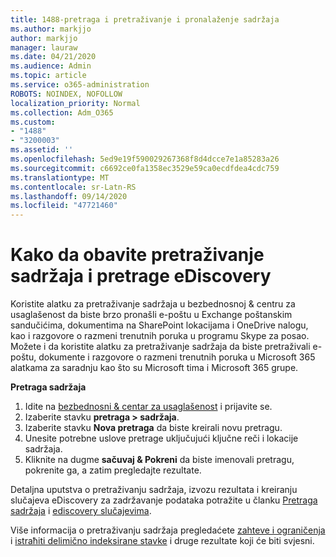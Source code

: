 ```yaml
---
title: 1488-pretraga i pretraživanje i pronalaženje sadržaja
ms.author: markjjo
author: markjjo
manager: lauraw
ms.date: 04/21/2020
ms.audience: Admin
ms.topic: article
ms.service: o365-administration
ROBOTS: NOINDEX, NOFOLLOW
localization_priority: Normal
ms.collection: Adm_O365
ms.custom:
- "1488"
- "3200003"
ms.assetid: ''
ms.openlocfilehash: 5ed9e19f590029267368f8d4dcce7e1a85283a26
ms.sourcegitcommit: c6692ce0fa1358ec3529e59ca0ecdfdea4cdc759
ms.translationtype: MT
ms.contentlocale: sr-Latn-RS
ms.lasthandoff: 09/14/2020
ms.locfileid: "47721460"
---
```

# <a name="how-to-perform-content-searches-and-ediscovery-searches"></a>Kako da obavite pretraživanje sadržaja i pretrage eDiscovery

Koristite alatku za pretraživanje sadržaja u bezbednosnoj & centru za usaglašenost da biste brzo pronašli e-poštu u Exchange poštanskim sandučićima, dokumentima na SharePoint lokacijama i OneDrive nalogu, kao i razgovore o razmeni trenutnih poruka u programu Skype za posao. Možete i da koristite alatku za pretraživanje sadržaja da biste pretraživali e-poštu, dokumente i razgovore o razmeni trenutnih poruka u Microsoft 365 alatkama za saradnju kao što su Microsoft tima i Microsoft 365 grupe.

**Pretraga sadržaja**

1. Idite na [bezbednosni & centar za usaglašenost](https://protection.office.com) i prijavite se.
2. Izaberite stavku **pretraga > sadržaja**.
3. Izaberite stavku **Nova pretraga** da biste kreirali novu pretragu.
4. Unesite potrebne uslove pretrage uključujući ključne reči i lokacije sadržaja.  
5. Kliknite na dugme **sačuvaj & Pokreni** da biste imenovali pretragu, pokrenite ga, a zatim pregledajte rezultate.

Detaljna uputstva o pretraživanju sadržaja, izvozu rezultata i kreiranju slučajeva eDiscovery za zadržavanje podataka potražite u članku [Pretraga sadržaja](https://docs.microsoft.com/microsoft-365/compliance/content-search) i [ediscovery slučajevima](https://docs.microsoft.com/microsoft-365/compliance/ediscovery-cases).

Više informacija o pretraživanju sadržaja pregledaćete [zahteve i ograničenja](https://docs.microsoft.com/microsoft-365/compliance/limits-for-content-search) i  [istraћiti delimično indeksirane stavke](https://docs.microsoft.com/microsoft-365/compliance/investigating-partially-indexed-items-in-ediscovery) i druge rezultate koji će biti svjesni.